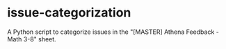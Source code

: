 # issue-categorization
A Python script to categorize issues in the "[MASTER] Athena Feedback - Math 3-8" sheet. 
